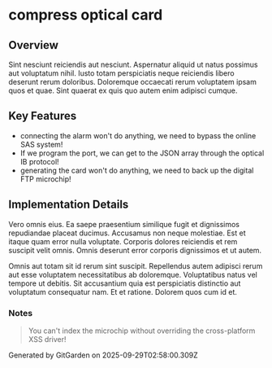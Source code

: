 # compress optical card

## Overview
Sint nesciunt reiciendis aut nesciunt. Aspernatur aliquid ut natus possimus aut voluptatum nihil. Iusto totam perspiciatis neque reiciendis libero deserunt rerum doloribus. Doloremque occaecati rerum voluptatem ipsam quos et quae. Sint quaerat ex quis quo autem enim adipisci cumque.

## Key Features
- connecting the alarm won't do anything, we need to bypass the online SAS system!
- If we program the port, we can get to the JSON array through the optical IB protocol!
- generating the card won't do anything, we need to back up the digital FTP microchip!

## Implementation Details
Vero omnis eius. Ea saepe praesentium similique fugit et dignissimos repudiandae placeat ducimus. Accusamus non neque molestiae. Est et itaque quam error nulla voluptate. Corporis dolores reiciendis et rem suscipit velit omnis. Omnis deserunt error corporis dignissimos et ut autem.
 Omnis aut totam sit id rerum sint suscipit. Repellendus autem adipisci rerum aut esse voluptatem necessitatibus ab doloremque. Voluptatibus natus vel tempore ut debitis. Sit accusantium quia est perspiciatis distinctio aut voluptatum consequatur nam. Et et ratione. Dolorem quos cum id et.

### Notes
> You can't index the microchip without overriding the cross-platform XSS driver!

Generated by GitGarden on 2025-09-29T02:58:00.309Z